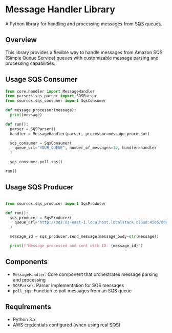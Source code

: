 # Message Handler Library

A Python library for handling and processing messages from SQS queues.

## Overview

This library provides a flexible way to handle messages from Amazon SQS (Simple Queue Service) queues with customizable message parsing and processing capabilities.

## Usage SQS Consumer

```python
from core.handler import MessageHandler
from parsers.sqs_parser import SQSParser
from sources.sqs_consumer import SqsConsumer

def message_processor(message):
  print(message)

def run():
  parser = SQSParser()
  handler = MessageHandler(parser, processor=message_processor)

  sqs_consumer = SqsConsumer(
    queue_url="YOUR_QUEUE", number_of_messages=10, handler=handler
  )

  sqs_consumer.poll_sqs()

run()
```

## Usage SQS Producer

```python

from sources.sqs_producer import SqsProducer

def run():
  sqs_producer = SqsProducer(
    queue_url="http://sqs.us-east-1.localhost.localstack.cloud:4566/000000000000/localstack-queue-output"
  )

  message_id = sqs_producer.send_message(message_body=str(message))

  print(f"Message processed and sent with ID: {message_id}")
```

## Components

- `MessageHandler`: Core component that orchestrates message parsing and processing
- `SQSParser`: Parser implementation for SQS messages
- `poll_sqs`: Function to poll messages from an SQS queue

## Requirements

- Python 3.x
- AWS credentials configured (when using real SQS)
